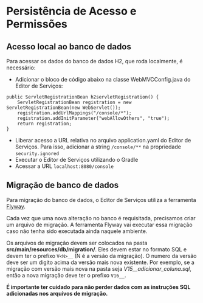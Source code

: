 # Persistência de Acesso e Permissões

## Acesso local ao banco de dados

Para acessar os dados do banco de dados H2, que roda localmente, é necessário:

- Adicionar o bloco de código abaixo na classe WebMVCConfig.java do Editor de Serviços:

```
public ServletRegistrationBean h2servletRegistration() {
    ServletRegistrationBean registration = new ServletRegistrationBean(new WebServlet());
    registration.addUrlMappings("/console/*");
    registration.addInitParameter("webAllowOthers", "true");
    return registration;
}
```

- Liberar acesso a URL relativa no arquivo application.yaml do Editor de Serviços. Para isso, adicionar a string `/console/**` na propriedade `security.ignored`
- Executar o Editor de Serviços utilizando o Gradle
- Acessar a URL `localhost:8080/console`


## Migração de banco de dados

Para migração do banco de dados, o Editor de Serviços utiliza a ferramenta [Flyway][FLYWAY].

Cada vez que uma nova alteração no banco é requisitada, precisamos criar um arquivo de migração. A ferramenta Flyway vai executar essa migração caso não tenha sido executada ainda naquele ambiente.

Os arquivos de migração devem ser colocados na pasta **src/main/resources/db/migration/**. Eles devem estar no formato SQL e devem ter o prefixo ```V<N>__``` (N é a versão da migração). O numero da versão deve ser um digito acima da versão mais nova existente. Por exemplo, se a migração com versão mais nova na pasta seja *V15\_\_adicionar\_coluna.sql*, então a nova migração deve ter o prefixo ```V16__```.

**É importante ter cuidado para não perder dados com as instruções SQL adicionadas nos arquivos de migração.**

[FLYWAY]:http://flywaydb.org/